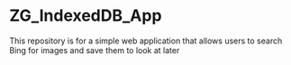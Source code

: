 # ZG_IndexedDB_App
This repository is for a simple web application that allows users to search Bing for images and save them to look at later
